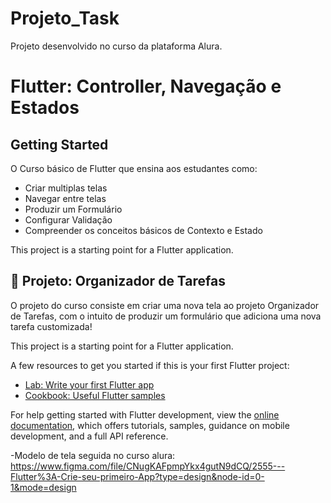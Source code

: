 # Projeto_Task

Projeto desenvolvido no curso da plataforma Alura.

# Flutter: Controller, Navegação e Estados

## Getting Started
O Curso básico de Flutter que ensina aos estudantes como: 
- Criar multiplas telas 
- Navegar entre telas
- Produzir um Formulário
- Configurar Validação
- Compreender os conceitos básicos de Contexto e Estado

This project is a starting point for a Flutter application.

## 🔨 Projeto: Organizador de Tarefas

O projeto do curso consiste em criar uma nova tela ao projeto Organizador de Tarefas, com o intuito de produzir um formulário que adiciona uma nova tarefa customizada!


This project is a starting point for a Flutter application.

A few resources to get you started if this is your first Flutter project:

- [Lab: Write your first Flutter app](https://docs.flutter.dev/get-started/codelab)
- [Cookbook: Useful Flutter samples](https://docs.flutter.dev/cookbook)

For help getting started with Flutter development, view the
[online documentation](https://docs.flutter.dev/), which offers tutorials,
samples, guidance on mobile development, and a full API reference.

-Modelo de tela seguida no curso alura: https://www.figma.com/file/CNugKAFpmpYkx4gutN9dCQ/2555---Flutter%3A-Crie-seu-primeiro-App?type=design&node-id=0-1&mode=design

